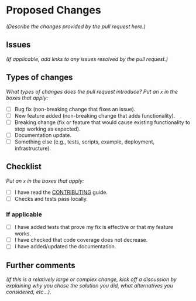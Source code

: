 # Proposed Changes

_(Describe the changes provided by the pull request here.)_

## Issues

_(If applicable, add links to any issues resolved by the pull request.)_

## Types of changes

_What types of changes does the pull request introduce? Put an `x` in the boxes that apply:_

- [ ] Bug fix (non-breaking change that fixes an issue).
- [ ] New feature added (non-breaking change that adds functionality).
- [ ] Breaking change (fix or feature that would cause existing functionality to stop working as expected).
- [ ] Documentation update.
- [ ] Something else (e.g., tests, scripts, example, deployment, infrastructure).

## Checklist

_Put an `x` in the boxes that apply:_

  - [ ] I have read the [CONTRIBUTING](/CONTRIBUTING.md) guide.
  - [ ] Checks and tests pass locally.

### If applicable

  - [ ] I have added tests that prove my fix is effective or that my feature works.
  - [ ] I have checked that code coverage does not decrease.
  - [ ] I have added/updated the documentation.

## Further comments

_(If this is a relatively large or complex change, kick off a discussion by explaining why you chose the solution you did, what alternatives you considered, etc...)._
